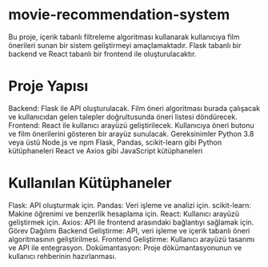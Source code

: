 # movie-recommendation-system
Bu proje, içerik tabanlı filtreleme algoritması kullanarak kullanıcıya film önerileri sunan bir sistem geliştirmeyi amaçlamaktadır. Flask tabanlı bir backend ve React tabanlı bir frontend ile oluşturulacaktır.
# Proje Yapısı
Backend: Flask ile API oluşturulacak. Film öneri algoritması burada çalışacak ve kullanıcıdan gelen talepler doğrultusunda öneri listesi döndürecek.
Frontend: React ile kullanıcı arayüzü geliştirilecek. Kullanıcıya öneri butonu ve film önerilerini gösteren bir arayüz sunulacak.
Gereksinimler
Python 3.8 veya üstü
Node.js ve npm
Flask, Pandas, scikit-learn gibi Python kütüphaneleri
React ve Axios gibi JavaScript kütüphaneleri


# Kullanılan Kütüphaneler
Flask: API oluşturmak için.
 Pandas: Veri işleme ve analizi için.
scikit-learn: Makine öğrenimi ve benzerlik hesaplama için.
React: Kullanıcı arayüzü geliştirmek için.
Axios: API ile frontend arasındaki bağlantıyı sağlamak için.
Görev Dağılımı
Backend Geliştirme: API, veri işleme ve içerik tabanlı öneri algoritmasının geliştirilmesi.
Frontend Geliştirme: Kullanıcı arayüzü tasarımı ve API ile entegrasyon.
Dokümantasyon: Proje dökümantasyonunun ve kullanıcı rehberinin hazırlanması.

